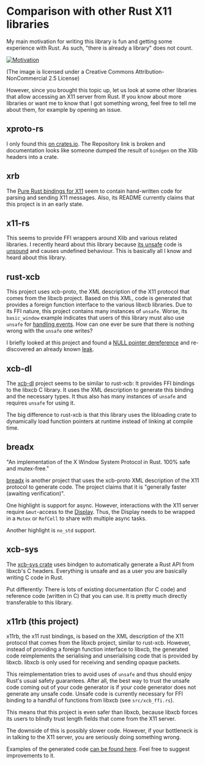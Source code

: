 # Comparison with other Rust X11 libraries

My main motivation for writing this library is fun and getting some experience
with Rust. As such, "there is already a library" does not count.

[![Motivation](https://imgs.xkcd.com/comics/standards.png)](https://xkcd.com/927/)

(The image is licensed under a Creative Commons Attribution-NonCommercial 2.5 License)

However, since you brought this topic up, let us look at some other libraries
that allow accessing an X11 server from Rust. If you know about more libraries
or want me to know that I got something wrong, feel free to tell me about them,
for example by opening an issue.


## xproto-rs

I only found this [on crates.io](https://crates.io/crates/xproto). The
Repository link is broken and documentation looks like someone dumped the result
of `bindgen` on the Xlib headers into a crate.


## xrb

The [Pure Rust bindings for X11](https://github.com/DaMrNelson/xrb) seem to
contain hand-written code for parsing and sending X11 messages. Also, its README
currently claims that this project is in an early state.


## x11-rs

This seems to provide FFI wrappers around Xlib and various related libraries. I
recently heard about this library because [its
unsafe](https://github.com/erlepereira/x11-rs/issues/99) code is
[unsound](https://github.com/rust-lang/rust/issues/52898) and causes undefined
behaviour. This is basically all I know and heard about this library.


## rust-xcb

This project uses xcb-proto, the XML description of the X11 protocol that comes
from the libxcb project. Based on this XML, code is generated that provides a
foreign function interface to the various libxcb libraries. Due to its FFI
nature, this project contains many instances of `unsafe`. Worse, its
`basic_window` example indicates that users of this library must also use
`unsafe` for [handling
events](https://github.com/rtbo/rust-xcb/blob/d7cb614a6fe9f4424ed26939a5720770f84acd05/examples/basic_window.rs#L66).
How can one ever be sure that there is nothing wrong with the `unsafe` one
writes?

I briefly looked at this project and found a [NULL pointer
dereference](https://github.com/rtbo/rust-xcb/issues/64) and re-discovered an
already known [leak](https://github.com/rtbo/rust-xcb/issues/57).


## xcb-dl

The [xcb-dl](https://github.com/mahkoh/xcb-dl) project seems to be similar to
rust-xcb: It provides FFI bindings to the libxcb C library. It uses the XML
description to generate this binding and the necessary types. It thus also has
many instances of `unsafe` and requires `unsafe` for using it.

The big difference to rust-xcb is that this library uses the libloading crate to
dynamically load function pointers at runtime instead of linking at compile
time.


## breadx

"An implementation of the X Window System Protocol in Rust. 100% safe and mutex-free."

[breadx](https://github.com/not-a-seagull/breadx) is another project that uses
the xcb-proto XML description of the X11 protocol to generate code. The project
claims that it is "generally faster (awaiting verification)".

One highlight is support for async. However, interactions with the X11 server
require `&mut`-access to the
[Display](https://docs.rs/breadx/0.1.3/breadx/display/struct.Display.html).
Thus, the Display needs to be wrapped in a `Mutex` or `RefCell` to share with
multiple async tasks.

Another highlight is `no_std` support.


## xcb-sys

The [xcb-sys crate](https://crates.io/crates/xcb-sys) uses bindgen to
automatically generate a Rust API from libxcb's C headers. Everything is unsafe
and as a user you are basically writing C code in Rust.

Put differently: There is lots of existing documentation (for C code) and
reference code (written in C) that you can use. It is pretty much directly
transferable to this library.


## x11rb (this project)

x11rb, the x11 rust bindings, is based on the XML description of the X11
protocol that comes from the libxcb project, similar to rust-xcb. However,
instead of providing a foreign function interface to libxcb, the generated code
reimplements the serialising and unserialising code that is provided by libxcb.
libxcb is only used for receiving and sending opaque packets.

This reimplementation tries to avoid uses of `unsafe` and thus should enjoy
Rust's usual safety guarantees. After all, the best way to trust the unsafe code
coming out of your code generator is if your code generator does not generate
any unsafe code. Unsafe code is currently necessary for FFI binding to a handful
of functions from libxcb (see `src/xcb_ffi.rs`).

This means that this project is even safer than libxcb, because libxcb forces
its users to blindly trust length fields that come from the X11 server.

The downside of this is possibly slower code. However, if your bottleneck is in
talking to the X11 server, you are seriously doing something wrong.

Examples of the generated code [can be found here](generated_code.md). Feel
free to suggest improvements to it.

